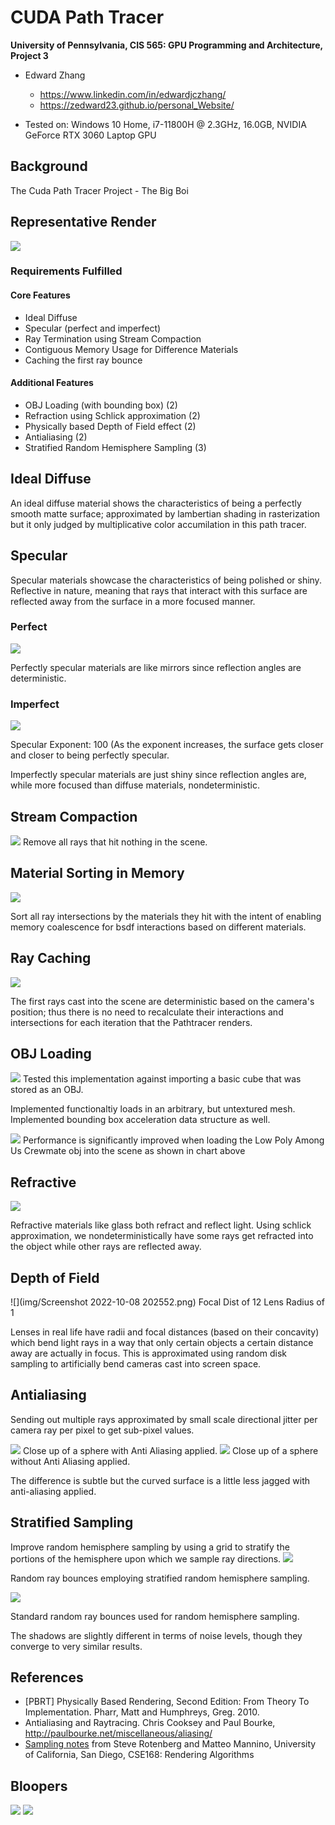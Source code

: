 CUDA Path Tracer
================

**University of Pennsylvania, CIS 565: GPU Programming and Architecture, Project 3**

* Edward Zhang
  * https://www.linkedin.com/in/edwardjczhang/
  * https://zedward23.github.io/personal_Website/
 
* Tested on: Windows 10 Home, i7-11800H @ 2.3GHz, 16.0GB, NVIDIA GeForce RTX 3060 Laptop GPU

## Background
The Cuda Path Tracer Project - The Big Boi

## Representative Render
![](img/amogus.png)

### Requirements Fulfilled
#### Core Features
- Ideal Diffuse
- Specular (perfect and imperfect)
- Ray Termination using Stream Compaction
- Contiguous Memory Usage for Difference Materials
- Caching the first ray bounce
#### Additional Features
- OBJ Loading (with bounding box) (2)
- Refraction using Schlick approximation (2)
- Physically based Depth of Field effect (2)
- Antialiasing (2)
- Stratified Random Hemisphere Sampling (3)

## Ideal Diffuse


An ideal diffuse material shows the characteristics of being a perfectly smooth matte surface; approximated by lambertian shading in rasterization but it only judged by multiplicative color accumilation in this path tracer.
## Specular
Specular materials showcase the characteristics of being polished or shiny. Reflective in nature, meaning that rays that interact with this surface are reflected away from the surface in a more focused manner.

### Perfect
![](img/depthOfField.png)

Perfectly specular materials are like mirrors since reflection angles are deterministic.
### Imperfect
![](img/imperfSpec100ex[.png)

Specular Exponent: 100 (As the exponent increases, the surface gets closer and closer to being perfectly specular.

Imperfectly specular materials are just shiny since reflection angles are, while more focused than diffuse materials, nondeterministic.
## Stream Compaction
![](img/RayTerminationChart.png)
Remove all rays that hit nothing in the scene.
## Material Sorting in Memory
![](img/MaterialSortChart.png)

Sort all ray intersections by the materials they hit with the intent of enabling memory coalescence for bsdf interactions based on different materials.
## Ray Caching
![](img/RayCacheChart.png)

The first rays cast into the scene are deterministic based on the camera's position; thus there is no need to recalculate their interactions and intersections for each iteration that the Pathtracer renders.
## OBJ Loading
![](img/basicObjTest.png) 
Tested this implementation against importing a basic cube that was stored as an OBJ.

Implemented functionaltiy loads in an arbitrary, but untextured mesh. Implemented bounding box acceleration data structure as well.

![](img/ObjPerformance.png)
Performance is significantly improved when loading the Low Poly Among Us Crewmate obj into the scene as shown in chart above

## Refractive
![](img/Transmissive.png)

Refractive materials like glass both refract and reflect light. Using schlick approximation, we nondeterministically have some rays get refracted into the object while other rays are reflected away.

## Depth of Field
![](img/Screenshot 2022-10-08 202552.png)
Focal Dist of 12
Lens Radius of 1

Lenses in real life have radii and focal distances (based on their concavity) which bend light rays in a way that only certain objects a certain distance away are actually in focus. This is approximated using random disk sampling to artificially bend cameras cast into screen space.

## Antialiasing

Sending out multiple rays approximated by small scale directional jitter per camera ray per pixel to get sub-pixel values.

![](img/AAClose.png)
Close up of a sphere with Anti Aliasing applied.
![](img/withoutAAClose.png)
Close up of a sphere without Anti Aliasing applied.

The difference is subtle but the curved surface is a little less jagged with anti-aliasing applied.

## Stratified Sampling
Improve random hemisphere sampling by using a grid to stratify the portions of the hemisphere upon which we sample ray directions.
![](img/StratSampling.png)

Random ray bounces employing stratified random hemisphere sampling.

![](img/RandomSampling.png)

Standard random ray bounces used for random hemisphere sampling.

The shadows are slightly different in terms of noise levels, though they converge to very similar results.

## References

* [PBRT] Physically Based Rendering, Second Edition: From Theory To Implementation. Pharr, Matt and Humphreys, Greg. 2010.
* Antialiasing and Raytracing. Chris Cooksey and Paul Bourke, http://paulbourke.net/miscellaneous/aliasing/
* [Sampling notes](http://graphics.ucsd.edu/courses/cse168_s14/) from Steve Rotenberg and Matteo Mannino, University of California, San Diego, CSE168: Rendering Algorithms

## Bloopers
![](img/GlassBlooper.png)
![](img/GlassBlooper1.png)
